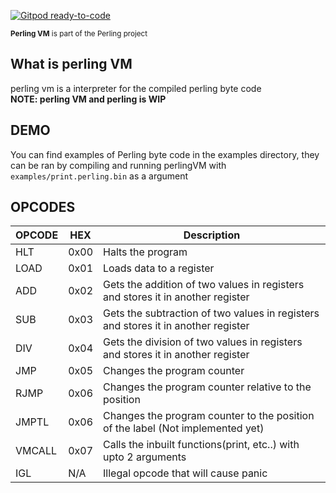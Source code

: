 [![Gitpod ready-to-code](https://img.shields.io/badge/Gitpod-ready--to--code-blue?logo=gitpod)](https://gitpod.io/#https://github.com/flew-software/perling-vm)

<sub>**Perling VM** is part of the Perling project</sub>

## What is perling VM
perling vm is a interpreter for the compiled perling byte code  
**NOTE: perling VM and perling is WIP**

## DEMO
You can find examples of Perling byte code in the examples directory, they can be ran by compiling and running perlingVM with ``examples/print.perling.bin`` as a argument

## OPCODES
| OPCODE | HEX  | Description                                                                       |
|--------|------|-----------------------------------------------------------------------------------|
| HLT    | 0x00 | Halts the program                                                                 |
| LOAD   | 0x01 | Loads data to a register                                                          |
| ADD    | 0x02 | Gets the addition of two values in registers and stores it in another register    |
| SUB    | 0x03 | Gets the subtraction of two values in registers and stores it in another register |
| DIV    | 0x04 | Gets the division of two values in registers and stores it in another register    |
| JMP    | 0x05 | Changes the program counter                                                       |
| RJMP   | 0x06 | Changes the program counter relative to the position                              |
| JMPTL  | 0x06 | Changes the program counter to the position of the label (Not implemented yet)    |
| VMCALL | 0x07 | Calls the inbuilt functions(print, etc..) with upto 2 arguments                   |
| IGL    | N/A  | Illegal opcode that will cause panic                                              |